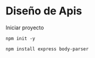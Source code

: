 # Diseño de Apis 

Iniciar proyecto 

```
npm init -y 
```

```
npm install express body-parser
```

